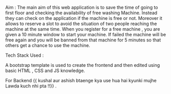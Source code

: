 
Aim :
The main aim of this web application is to save the time of going to first floor and checking the availability of free washing Machine. Instead they can check on the application if the machine is free or not. Moreover it allows to reserve a slot to avoid the situation of two people reaching the machine at the same time. When you register for a free machine , you are given a 10 minute window to start your machine. If failed the machine will be free again and you will be banned from that machine for 5 minutes so that others get a chance to use the machine.

Tech Stack Used :

A bootstrap template is used to create the frontend and then edited using basic HTML , CSS and JS knowledge.

For Backend {{ kushal aur ashish btaenge kya use hua hai kyunki mujhe Lawda kuch nhi pta !!}} . 